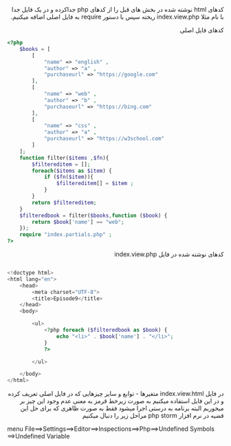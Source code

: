 <div class="body" dir="rtl">
کدهای html نوشته شده در بخش های قبل را از کدهای php جداکرده و در یک فایل جدا با نام مثلا index.view.php ریخته سپس با دستور  require به فایل اصلی اضافه میکنیم.

کدهای فایل اصلی

<div dir="ltr">

```php
<?php
    $books = [
        [
            "name" => "english" ,
            "author" => "a" ,
            "purchaseurl" => "https://google.com"
        ],
        [
            "name" => "web" ,
            "author" => "b" ,
            "purchaseurl" => "https://bing.com"
        ],
        [
            "name" => "css" ,
            "author" => "a" ,
            "purchaseurl" => "https://w3school.com"
        ]
    ];
    function filter($items ,$fn){
        $filtereditem = [];
        foreach($items as $item) {
            if ($fn($item)){
                $filtereditem[] = $item ;
            }
        }
        return $filtereditem;
    }
    $filteredbook = filter($books,function ($book) {
        return $book['name'] == "web";
    });
    require "index.partials.php" ;
?>

```
<div dir="rtl">
کدهای نوشته شده در فایل index.view.php

<div dir="ltr">

```php

<!doctype html>
<html lang="en">
    <head>
        <meta charset="UTF-8">
        <title>Episode9</title>
    </head>
    <body>

        <ul>
            <?php foreach ($filteredbook as $book) {
                echo "<li>" . $book['name'] . "</li>";
            }
            ?>

        </ul>

    </body>
</html>

```
<div dir="rtl">

در فایل index.view.html متغیرها - توابع و سایر چیزهایی که در فایل اصلی تعریف کرده و در این فایل استفاده میکنیم به صورت زیرخط قرمز به معنی عدم وجود این چیز بر میخوریم البته برنامه به درستی اجرا میشود فقط به صورت ظاهری که برای حل این قضیه در نرم افزار  php storm مراحل زیر را دنبال میکنیم

<div dir="ltr">

menu File==>Settings==>Editor==>Inspections==>Php==>Undefined Symbols ==>Undefined Variable

